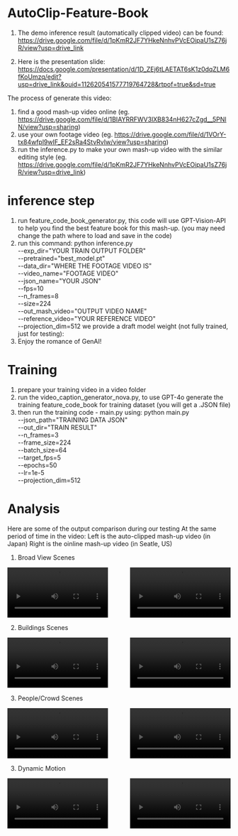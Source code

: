 # AutoClip-Feature-Book

1. The demo inference result (automatically clipped video) can be found:
https://drive.google.com/file/d/1pKmR2JF7YHkeNnhvPVcEOipaU1sZ76jR/view?usp=drive_link

2. Here is the presentation slide:
https://docs.google.com/presentation/d/1D_ZEj6tLAETAT6sK1z0dqZLM6fKoUmzq/edit?usp=drive_link&ouid=112620541577719764728&rtpof=true&sd=true



The process of generate this video:
1. find a good mash-up video online (eg. https://drive.google.com/file/d/1BIAYRRFWV3lXB834nH627cZgd__5PNlN/view?usp=sharing)
2. use your own footage video (eg. https://drive.google.com/file/d/1VOrY-tx84wfpl9wIF_EF2sRa4StvRvIw/view?usp=sharing)
3. run the inference.py to make your own mash-up video with the similar editing style (eg. https://drive.google.com/file/d/1pKmR2JF7YHkeNnhvPVcEOipaU1sZ76jR/view?usp=drive_link)

# inference step
1. run feature_code_book_generator.py, this code will use GPT-Vision-API to help you find the best feature book for this mash-up. (you may need change the path where to load and save in the code)
2. run this command:
python inference.py \
    --exp_dir="YOUR TRAIN OUTPUT FOLDER" \
    --pretrained="best_model.pt" \
    --data_dir="WHERE THE FOOTAGE VIDEO IS" \
    --video_name="FOOTAGE VIDEO" \
    --json_name="YOUR JSON" \
    --fps=10 \
    --n_frames=8 \
    --size=224 \
    --out_mash_video="OUTPUT VIDEO NAME" \
    --reference_video="YOUR REFERENCE VIDEO" \
    --projection_dim=512
we provide a draft model weight (not fully trained, just for testing):
3. Enjoy the romance of GenAI!

# Training
1. prepare your training video in a video folder
2. run the video_caption_generator_nova.py, to use GPT-4o generate the training feature_code_book for training dataset (you will get a .JSON file)
3. then run the training code - main.py using:
 python main.py \
 --json_path="TRAINING DATA JSON"\
 --out_dir="TRAIN RESULT" \
 --n_frames=3 \
 --frame_size=224 \
 --batch_size=64 \
 --target_fps=5 \
 --epochs=50 \
 --lr=1e-5 \
 --projection_dim=512
   
# Analysis
Here are some of the output comparison during our testing 
At the same period of time in the video: 
Left is the auto-clipped mash-up video (in Japan)
Right is the oinline mash-up video (in Seatle, US)

1. Broad View Scenes
<div style="display: flex; justify-content: space-between;">
  <video src="comparision_video_clips/clip1.mp4" controls width="45%"></video>
  <video src="pcomparision_video_clips/clip1_ori.mp4" controls width="45%"></video>
</div>

2. Buildings Scenes
<div style="display: flex; justify-content: space-between;">
  <video src="comparision_video_clips/clip2.mp4" controls width="45%"></video>
  <video src="pcomparision_video_clips/clip2_ori.mp4" controls width="45%"></video>
</div>

3. People/Crowd Scenes
<div style="display: flex; justify-content: space-between;">
  <video src="comparision_video_clips/clip3.mp4" controls width="45%"></video>
  <video src="pcomparision_video_clips/clip3_ori.mp4" controls width="45%"></video>
</div>

3. Dynamic Motion
<div style="display: flex; justify-content: space-between;">
  <video src="comparision_video_clips/clip4.mp4" controls width="45%"></video>
  <video src="pcomparision_video_clips/clip4_ori.mp4" controls width="45%"></video>
</div>


